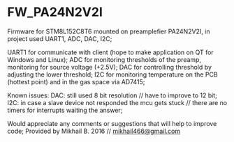 # FW_PA24N2V2I
Firmware for STM8L152C8T6 mounted on preamplefier PA24N2V2I, in project used UART1, ADC, DAC, I2C;

UART1 for communicate with client (hope to make application on QT for Windows and Linux);
ADC for monitoring thresholds of the preamp, monitoring for source voltage (+2.5V);
DAC for controlling threshold by adjusting the lower threshold;
I2C for monitoring temperature on the PCB (hottest point) and in the gas space via AD7415;

Known issues:
DAC:
still used 8 bit resolution // have to improve to 12 bit;
I2C:
in case a slave device not responded the mcu gets stuck // there are no timers for interrupts waiting the answer;


Would appreciate any comments or suggestions that will help to improve code;
Provided by Mikhail B. 2016 // mikhail466@gmail.com
